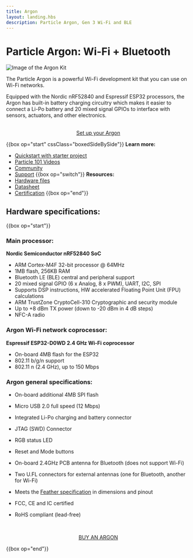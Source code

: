 ```yaml
---
title: Argon
layout: landing.hbs
description: Particle Argon, Gen 3 Wi-Fi and BLE
---
```


# Particle Argon: Wi-Fi + Bluetooth

![Image of the Argon Kit](/assets/images/argon-kit-looped-antenna-docs-crop.jpg)

The Particle Argon is a powerful Wi-Fi development kit that you can use on Wi-Fi networks.

Equipped with the Nordic nRF52840 and Espressif ESP32 processors, the Argon has built-in battery charging circuitry which makes it easier to connect a Li-Po battery and 20 mixed signal GPIOs to interface with sensors, actuators, and other electronics.

<div  align="center">
<br />
<a href="https://setup.particle.io/"  target="_blank" class="button">Set up your Argon</a>
</div>

{{box op="start" cssClass="boxedSideBySide"}}
**Learn more:**

- [Quickstart with starter project](/quickstart/argon/)
- [Particle 101 Videos](https://www.youtube.com/playlist?list=PLIeLC6NIW2tKvC5W007j_PU-dxONK_ZXR)
- [Community](https://community.particle.io/c/hardware)
- [Support](https://support.particle.io/hc/)
  {{box op="switch"}}
  **Resources:**
- [Hardware files](https://github.com/particle-iot/argon)
- [Datasheet](/reference/datasheets/wi-fi/argon-datasheet/)
- [Certification](/hardware/certification/certification/)
  {{box op="end"}}

## Hardware specifications:

{{box op="start"}}

### Main processor:

**Nordic Semiconductor nRF52840 SoC**

- ARM Cortex-M4F 32-bit processor @ 64MHz
- 1MB flash, 256KB RAM
- Bluetooth LE (BLE) central and peripheral support
- 20 mixed signal GPIO (6 x Analog, 8 x PWM), UART, I2C, SPI
- Supports DSP instructions, HW accelerated Floating Point Unit (FPU) calculations
- ARM TrustZone CryptoCell-310 Cryptographic and security module
- Up to +8 dBm TX power (down to -20 dBm in 4 dB steps)
- NFC-A radio

### Argon Wi-Fi network coprocessor:

**Espressif ESP32-D0WD 2.4 GHz Wi-Fi coprocessor**

- On-board 4MB flash for the ESP32
- 802.11 b/g/n support
- 802.11 n (2.4 GHz), up to 150 Mbps

### Argon general specifications:

- On-board additional 4MB SPI flash
- Micro USB 2.0 full speed (12 Mbps)
- Integrated Li-Po charging and battery connector
- JTAG (SWD) Connector
- RGB status LED
- Reset and Mode buttons
- On-board 2.4GHz PCB antenna for Bluetooth (does not support Wi-Fi)
- Two U.FL connectors for external antennas (one for Bluetooth, another for Wi-Fi)

- Meets the [Feather specification](https://learn.adafruit.com/adafruit-feather/feather-specification) in dimensions and pinout
- FCC, CE and IC certified
- RoHS compliant (lead-free)

<div align="center">
<br />

<a href="https://store.particle.io/products/argon" target="_blank" class="button">BUY AN ARGON</a>

</div>

{{box op="end"}}
